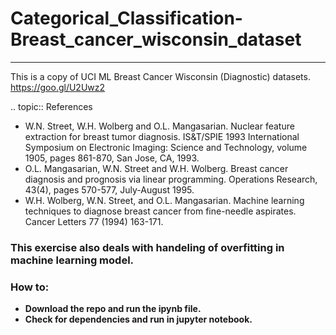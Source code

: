 # Categorical_Classification-Breast_cancer_wisconsin_dataset

--------------------------------------------

This is a copy of UCI ML Breast Cancer Wisconsin (Diagnostic) datasets.
https://goo.gl/U2Uwz2

.. topic:: References

   - W.N. Street, W.H. Wolberg and O.L. Mangasarian. Nuclear feature extraction 
     for breast tumor diagnosis. IS&T/SPIE 1993 International Symposium on 
     Electronic Imaging: Science and Technology, volume 1905, pages 861-870,
     San Jose, CA, 1993.
   - O.L. Mangasarian, W.N. Street and W.H. Wolberg. Breast cancer diagnosis and 
     prognosis via linear programming. Operations Research, 43(4), pages 570-577, 
     July-August 1995.
   - W.H. Wolberg, W.N. Street, and O.L. Mangasarian. Machine learning techniques
     to diagnose breast cancer from fine-needle aspirates. Cancer Letters 77 (1994) 
     163-171.

### This exercise also deals with handeling of overfitting in machine learning model.

### How to:
* **Download the repo and run the ipynb file.**
* **Check for dependencies and run in jupyter notebook.**

